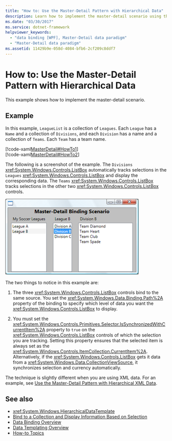 ```yaml
---
title: "How to: Use the Master-Detail Pattern with Hierarchical Data"
description: Learn how to implement the master-detail scenario using the master-detail pattern with hierarchial data.
ms.date: "03/30/2017"
ms.service: dotnet-framework
helpviewer_keywords: 
  - "data binding [WPF], Master-Detail data paradigm"
  - "Master-Detail data paradigm"
ms.assetid: 11429b9e-058d-4084-bfb6-2cf209c8ddf7
---
```

# How to: Use the Master-Detail Pattern with Hierarchical Data

This example shows how to implement the master-detail scenario.  
  
## Example  

In this example, `LeagueList` is a collection of `Leagues`. Each `League` has a `Name` and a collection of `Divisions`, and each `Division` has a name and a collection of `Teams`. Each `Team` has a team name.  
  
[!code-xaml[MasterDetail#HowTo1](~/samples/snippets/visualbasic/VS_Snippets_Wpf/MasterDetail/VisualBasic/Page1.xaml#howto1)]  
[!code-xaml[MasterDetail#HowTo2](~/samples/snippets/visualbasic/VS_Snippets_Wpf/MasterDetail/VisualBasic/Page1.xaml#howto2)]  
  
The following is a screenshot of the example. The `Divisions` <xref:System.Windows.Controls.ListBox> automatically tracks selections in the `Leagues` <xref:System.Windows.Controls.ListBox> and display the corresponding data. The `Teams` <xref:System.Windows.Controls.ListBox> tracks selections in the other two <xref:System.Windows.Controls.ListBox> controls.  
  
![Screenshot that shows a Master&#45;detail scenario example.](./media/how-to-use-the-master-detail-pattern-with-hierarchical-data/databinding-master-detail-scenario.png)  
  
The two things to notice in this example are:  
  
1. The three <xref:System.Windows.Controls.ListBox> controls bind to the same source. You set the <xref:System.Windows.Data.Binding.Path%2A> property of the binding to specify which level of data you want the <xref:System.Windows.Controls.ListBox> to display.  
  
2. You must set the <xref:System.Windows.Controls.Primitives.Selector.IsSynchronizedWithCurrentItem%2A> property to `true` on the <xref:System.Windows.Controls.ListBox> controls of which the selection you are tracking. Setting this property ensures that the selected item is always set as the <xref:System.Windows.Controls.ItemCollection.CurrentItem%2A>. Alternatively, if the <xref:System.Windows.Controls.ListBox> gets it data from a <xref:System.Windows.Data.CollectionViewSource>, it synchronizes selection and currency automatically.  
  
The technique is slightly different when you are using XML data. For an example, see [Use the Master-Detail Pattern with Hierarchical XML Data](how-to-use-the-master-detail-pattern-with-hierarchical-xml-data.md).  
  
## See also

- <xref:System.Windows.HierarchicalDataTemplate>
- [Bind to a Collection and Display Information Based on Selection](how-to-bind-to-a-collection-and-display-information-based-on-selection.md)
- [Data Binding Overview](index.md)
- [Data Templating Overview](data-templating-overview.md)
- [How-to Topics](data-binding-how-to-topics.md)
